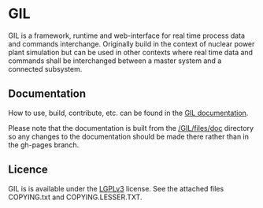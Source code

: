 # GIL #
GIL is a framework, runtime and web-interface for real time process data and commands interchange. 
Originally build in the context of nuclear power plant simulation but can be used in other contexts
where real time data and commands shall be interchanged between a master system and a connected subsystem.

## Documentation ##
How to use, build, contribute, etc. can be found in the [GIL documentation][].

Please note that the documentation is built from the [/GIL/files/doc][docs-path] directory so any changes
to the documentation should be made there rather than in the gh-pages branch.

## Licence ##
GIL is is available under the [LGPLv3][] license. See the attached files COPYING.txt and COPYING.LESSER.TXT.

   [GIL documentation]: http://LearningWell.github.com/gil/GIL/files/doc/index.html
   [docs-path]: http://github.com/lemonad/gil/tree/master/GIL/files/doc/
   [LGPLv3]: http://www.gnu.org/licenses/lgpl-3.0-standalone.html

